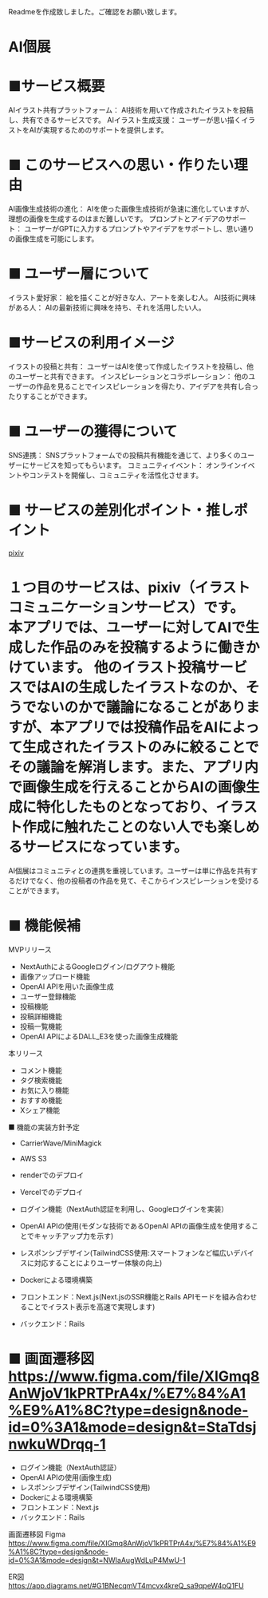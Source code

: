 Readmeを作成致しました。ご確認をお願い致します。
# AI個展

# ■サービス概要 
AIイラスト共有プラットフォーム： AI技術を用いて作成されたイラストを投稿し、共有できるサービスです。
AIイラスト生成支援： ユーザーが思い描くイラストをAIが実現するためのサポートを提供します。

# ■ このサービスへの思い・作りたい理由
AI画像生成技術の進化： AIを使った画像生成技術が急速に進化していますが、理想の画像を生成するのはまだ難しいです。
プロンプトとアイデアのサポート： ユーザーがGPTに入力するプロンプトやアイデアをサポートし、思い通りの画像生成を可能にします。


# ■ ユーザー層について
イラスト愛好家： 絵を描くことが好きな人、アートを楽しむ人。
AI技術に興味がある人： AIの最新技術に興味を持ち、それを活用したい人。

# ■サービスの利用イメージ
イラストの投稿と共有： ユーザーはAIを使って作成したイラストを投稿し、他のユーザーと共有できます。
インスピレーションとコラボレーション： 他のユーザーの作品を見ることでインスピレーションを得たり、アイデアを共有し合ったりすることができます。

# ■ ユーザーの獲得について
SNS連携： SNSプラットフォームでの投稿共有機能を通じて、より多くのユーザーにサービスを知ってもらいます。
コミュニティイベント： オンラインイベントやコンテストを開催し、コミュニティを活性化させます。

# ■ サービスの差別化ポイント・推しポイント

[pixiv](https://www.pixiv.net/)

１つ目のサービスは、pixiv（イラストコミュニケーションサービス）です。
本アプリでは、ユーザーに対してAIで生成した作品のみを投稿するように働きかけています。
他のイラスト投稿サービスではAIの生成したイラストなのか、そうでないのかで議論になることがありますが、本アプリでは投稿作品をAIによって生成されたイラストのみに絞ることでその議論を解消します。また、アプリ内で画像生成を行えることからAIの画像生成に特化したものとなっており、イラスト作成に触れたことのない人でも楽しめるサービスになっています。
=======
AI個展はコミュニティとの連携を重視しています。ユーザーは単に作品を共有するだけでなく、他の投稿者の作品を見て、そこからインスピレーションを受けることができます。

# ■ 機能候補
MVPリリース
- NextAuthによるGoogleログイン/ログアウト機能
- 画像アップロード機能
- OpenAI APIを用いた画像生成
- ユーザー登録機能
- 投稿機能
- 投稿詳細機能
- 投稿一覧機能
- OpenAI APIによるDALL_E3を使った画像生成機能
  
本リリース
- コメント機能
- タグ検索機能
- お気に入り機能
- おすすめ機能
- Xシェア機能
  
■ 機能の実装方針予定
- CarrierWave/MiniMagick
- AWS S3
- renderでのデプロイ
- Vercelでのデプロイ

- ログイン機能（NextAuth認証を利用し、Googleログインを実装）
- OpenAI APIの使用(モダンな技術であるOpenAI APIの画像生成を使用することでキャッチアップ力を示す)
- レスポンシブデザイン(TailwindCSS使用:スマートフォンなど幅広いデバイスに対応することによりユーザー体験の向上) 
- Dockerによる環境構築
- フロントエンド：Next.js(Next.jsのSSR機能とRails APIモードを組み合わせることでイラスト表示を高速で実現します)
- バックエンド：Rails

■ 画面遷移図
https://www.figma.com/file/XIGmq8AnWjoV1kPRTPrA4x/%E7%84%A1%E9%A1%8C?type=design&node-id=0%3A1&mode=design&t=StaTdsjnwkuWDrqq-1
=======
- ログイン機能（NextAuth認証）
- OpenAI APIの使用(画像生成)
- レスポンシブデザイン(TailwindCSS使用) 
- Dockerによる環境構築
- フロントエンド：Next.js
- バックエンド：Rails

画面遷移図
Figma https://www.figma.com/file/XIGmq8AnWjoV1kPRTPrA4x/%E7%84%A1%E9%A1%8C?type=design&node-id=0%3A1&mode=design&t=NWIaAugWdLuP4MwU-1

ER図
https://app.diagrams.net/#G1BNecqmVT4mcvx4kreQ_sa9qpeW4pQ1FU
